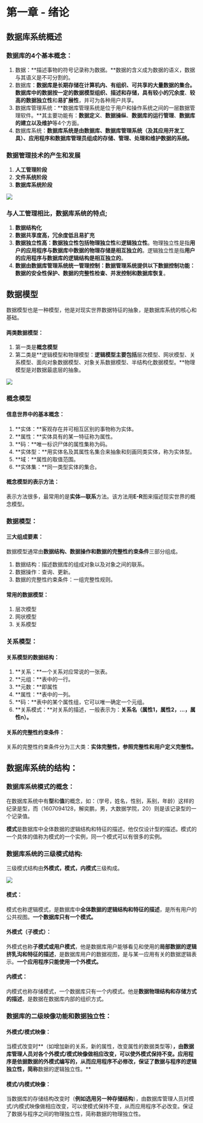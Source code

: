 # 第一章 - 绪论

## 数据库系统概述

### 数据库的4个基本概念：

1. 数据：**描述事物的符号记录称为数据。**数据的含义成为数据的语义，数据与其语义是不可分割的。
2. 数据库：**数据库是长期存储在计算机内、有组织、可共享的大量数据的集合。**数据库中的数据按一定的数据模型组织、描述和存储，具有**较小的冗余度**、**较高的数据独立性**和**易扩展性**，并可为各种用户共享。
3. 数据库管理系统：**数据库管理系统是位于用户和操作系统之间的一层数据管理软件。**其主要功能有：**数据定义**、**数据操纵**、**数据库的运行管理**、**数据库的建立以及维护**等4个方面。
4. 数据库系统：**数据库系统是由数据库、数据库管理系统（及其应用开发工具）、应用程序和数据库管理员组成的存储、管理、处理和维护数据的系统。**


### 数据管理技术的产生和发展

1. **人工管理阶段**
2. **文件系统阶段**
3. **数据库系统阶段**

![](https://s1.ax2x.com/2018/06/01/7vs4N.png)

### 与人工管理相比，数据库系统的特点;

1. **数据结构化**
2. **数据共享度高，冗余度低且易扩充**
3. **数据独立性高：**数据独立性包括**物理独立性**和**逻辑独立性**。物理独立性是指**用户的应用程序与数据库中数据的物理存储是相互独立的**。逻辑独立性是指**用户的应用程序与数据库的逻辑结构是相互独立的**。
4. **数据由数据库管理系统统一管理控制：**数据管理系统提供以下数据控制功能：**数据的安全性保护**、**数据的完整性检查**、**并发控制**和**数据库恢复**。



## 数据模型

数据模型也是一种模型，他是对现实世界数据特征的抽象，是数据库系统的核心和基础。

#### 两类数据模型：

1. 第一类是**概念模型**
2. 第二类是**逻辑模型和物理模型：**逻辑模型主要包括**层次模型、网状模型、关系模型、面向对象数据模型、对象关系数据模型、半结构化数据模型。**物理模型是对数据最底层的抽象。

![](https://s1.ax2x.com/2018/06/01/7yD9u.png)

### 概念模型

#### 信息世界中的基本概念：

1. **实体：**客观存在并可相互区别的事物称为实体。
2. **属性：**实体具有的某一特征称为属性。
3. **码：**唯一标识尸体的属性集称为码。
4. **实体型：**用实体名及其属性名集合来抽象和刻画同类实体，称为实体型。
5. **域：**属性的取值范围。
6. **实体集：**同一类型实体的集合。

#### 概念模型的表示方法：

表示方法很多，最常用的是**实体—联系**方法。该方法用**E-R**图来描述现实世界的概念模型。

### 数据模型：

#### 三大组成要素：

数据模型通常由**数据结构、数据操作和数据的完整性约束条件**三部分组成。

1. 数据结构：描述数据库的组成对象以及对象之间的联系。
2. 数据操作：查询、更新。
3. 数据的完整性约束条件：一组完整性规则。

#### 常用的数据模型：

1. 层次模型
2. 网状模型
3. 关系模型

### 关系模型：

#### 关系模型的数据结构：

1. **关系：**一个关系对应常说的一张表。
2. **元组：**表中的一行。
3. **元数：**即属性
4. **属性：**表中的一列。
5. **码：**表中的某个属性组，它可以唯一确定一个元组。
6. **关系模式：**对关系的描述，一般表示为：**关系名（属性1，属性2，...，属性n）。**

#### 关系的完整性约束条件：

关系的完整性约束条件分为三大类：**实体完整性，参照完整性和用户定义完整性。**



## 数据库系统的结构：

### 数据库系统模式的概念：

在数据库系统中有**型**和**值**的概念，如：（学号，姓名，性别，系别，年龄）这样的纪录是型，而（1607094128，解奕鹏，男，大数据学院，20）则是该记录型的一个记录值。

**模式**是数据库中全体数据的逻辑结构和特征的描述，他仅仅设计型的描述。模式的一个具体的值称为模式的一个实例，同一个模式可以有很多的实例。

### 数据库系统的三级模式结构:

三级模式结构由**外模式，模式，内模式**三级构成。

![](https://s1.ax2x.com/2018/06/01/7yprB.png)

#### 模式：

模式也称逻辑模式，是数据库中**全体数据的逻辑结构和特征的描述**，是所有用户的公共视图。**一个数据库只有一个模式。**

#### 外模式（子模式）：

外模式也称**子模式或用户模式**，他是数据库用户能够看见和使用的**局部数据的逻辑挤乳沟和特征的描述**，是数据库用户的数据视图，是与某一应用有关的数据逻辑表示。**一个应用程序只能使用一个外模式。**

#### 内模式：

内模式也称存储模式，一个数据库只有一个内模式。他是**数据物理结构和存储方式的描述**，是数据在数据库内部的组织方式。

### 数据库的二级映像功能和数据独立性：

#### 外模式/模式映像：

当模式改变时**（如增加新的关系，新的属性，改变属性的数据类型等）**，由数据库管理人员对各个外模式/模式映像做相应改变，可以使外模式保持不变。应用程序是依据数据的外模式编写的，从而应用程序不必修改，保证了数据与程序的逻辑独立性，简称**数据的逻辑独立性。**

#### 模式/内模式映像：

当数据库的存储结构改变时（**例如选用另一种存储结构**），由数据库管理人员对模式/内模式映像做相应改变，可以使模式保持不变，从而应用程序不必改变。保证了数据与程序之间的物理独立性，简称数据的物理独立性。



